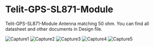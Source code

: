 # Telit-GPS-SL871-Module
Telit-GPS-SL871-Module
Antenna matching 50 ohm.
You can find all datasheet and other documents in Design file. 

![Capture1](https://user-images.githubusercontent.com/13172398/60338811-a2bafa00-99af-11e9-87d4-6da6315e1c8c.PNG)
![Capture2](https://user-images.githubusercontent.com/13172398/60338812-a2bafa00-99af-11e9-886d-b8340f7e8e82.PNG)
![Capture3](https://user-images.githubusercontent.com/13172398/60338813-a3539080-99af-11e9-81f0-de2239428d4e.PNG)
![Capture4](https://user-images.githubusercontent.com/13172398/60338814-a3539080-99af-11e9-996f-70beeab0010e.PNG)
![Capture5](https://user-images.githubusercontent.com/13172398/60338810-a2bafa00-99af-11e9-82db-34c54983e436.PNG)
